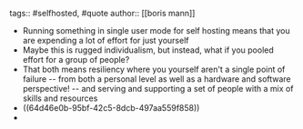 tags:: #selfhosted, #quote
author:: [[boris mann]]

- Running something in single user mode for self hosting means that you are expending a lot of effort for just yourself
- Maybe this is rugged individualism, but instead, what if you pooled effort for a group of people?
- That both means resiliency where you yourself aren't a single point of failure -- from both a personal level as well as a hardware and software perspective! -- and serving and supporting a set of people with a mix of skills and resources
- ((64d46e0b-95bf-42c5-8dcb-497aa559f858))
-